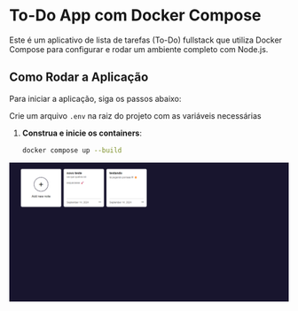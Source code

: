 # To-Do App com Docker Compose

Este é um aplicativo de lista de tarefas (To-Do) fullstack que utiliza Docker Compose para configurar e rodar um ambiente completo com Node.js.

## Como Rodar a Aplicação

Para iniciar a aplicação, siga os passos abaixo:

Crie um arquivo `.env` na raiz do projeto com as variáveis necessárias

1. **Construa e inicie os containers**:
   ```bash
   docker compose up --build
   ```

![Screenshot do App](site-image.png)
